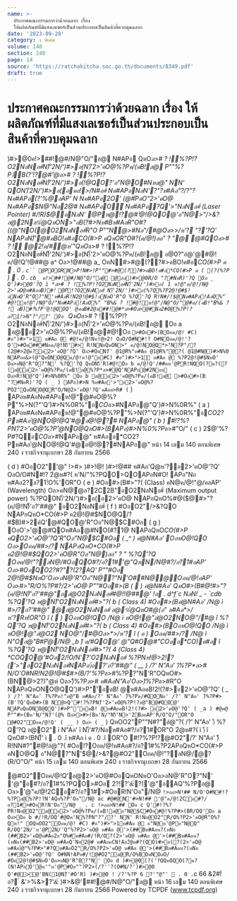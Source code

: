 ```yaml
---
name: >-
  ประกาศคณะกรรมการว่าด้วยฉลาก เรื่อง
  ให้ผลิตภัณฑ์ที่มีแสงเลเซอร์เป็นส่วนประกอบเป็นสินค้าที่ควบคุมฉลาก
date: '2023-09-28'
category: ง พิเศษ
volume: 140
section: 240
page: 14
source: 'https://ratchakitcha.soc.go.th/documents/8349.pdf'
draft: true
---
```


# ประกาศคณะกรรมการว่าด้วยฉลาก เรื่อง ให้ผลิตภัณฑ์ที่มีแสงเลเซอร์เป็นส่วนประกอบเป็นสินค้าที่ควบคุมฉลาก

)#>@0ค!>##!@#/N@"O/"ล@ N#APอ QหO*ล># ? !์%?P!?O2NลNอ#์N)็'2N/')#>อ(N)็'2>'คO@%?Pค/(คB!ล@ P""%?P)ัB(?'!?@#'ํ@*ล># ? !์%?P!?O2NลNอ#์N)็'2N/')#>อ(!@QO?'อ"N@O#Nหล@" NN' QON)็'2N/')#>อ(อคอ!>/N#อ#์ Nค#APอNลN'?"?ห#Aอ"?/?"? Nค#APอ(?'%@อAP' N Nค#APอ2O' (@#์PคO"2>'คO@ Nค#APอ$N@"Nอ2@# Nค#APอO์ Nค#APอ?Q'>"NลNอ#์ (Laser Pointer) #/!R)$@อNลN' @Pห@!?@#'ํ@!@QO@'อ"N@*>"/>&? อ@2N*ล%ํ@QหON>"อB(?#>Nห#Bห#AอR"O#?((@"NO(@O2NลNอ#์R"O P""N@>#Nอ"/#@Oล>*>/ห'? "?'?Q' NAPอN)็'@#คBO!ค#อ*CO(#>P คQหOR"O#?(ค/@!)ลอ" ? "@ @#QO*ล># ? !์ @2!ค/#ํ@ห'"QหO*ล># ? !์%?P!?O2NลNอ#์N)็'2N/')#>อ(N)็'2>'คO@%?Pค/(คB!ล@ อ@0?"อํ@'@#@!ค/@!Q'!@##@ a^ Oล>!@##@ a_ OหN#>#@(??#>คBO!ค#อ*CO(#>P ค  . 0 . `c`` @POORN>P!N#>!P""#>#@(??#>คBO!ค#อ*CO(#>P ค ( (?(%?P ` )  . 0 . `cb_ ค!>##!@#/N@"O/"ล@ @ออ)#>@0R/O "?#NอR)'?Q Oอ _ Q')#>@0'?Q ì *ล># ? !์%?P!?O2NลNอ#์N)็'2N/')#>อ( î ห!@"ค/@!/N@ 2>'คO@ห#AออB)#!์ @P!?O2NลNอ#์ N)็'2N/')#>อ(%?Q%?P2@!@#$!อNหO'R"O?"N'ห#AอR!N2@!@#$!อNหO'R"O %?Q'?Q R!N#/!$@Nค#APอ!AอO%"์ #@!ห!@"/N@"O/"Nค#APอ!AอO%"์ "B%& ? !์#@!ห!@"/N@"O/"@#ค/(คB!"B%& ? !์ อB)#!์%?P'ํ@!@QOQ' @คอB#2@ห##!@#*ล>#Oล>@#Nอ2#O@%?P!?ล?1!>N"?"/?' Oอ ` QหO*ล># ? !์%?P!?O2NลNอ#์N)็'2N/')#>อ(N)็'2>'คO@%?Pค/(คB!ล@ Oอ a ล@อ2>'คO@%?Pค/(คB!ล@#@!Oอ ` >#Oอ#>(BOอค/@! #C) #อ")#>">1์ ห#Aอ @ #@!ค/@!Nห!@>2! OลO/O#N#!? O#NOอค/@!'?Q'>#Oอ###Nอค/@!N)็'#> R!NNอQหON>" ค/@!NO@Q*>"N?P"/?(2@#>2ํ@ค?อ2>'คO@'?Q' Oล>#OอN)็' @1@R%"ห#Aอ @1@R%"ํ@?( @1@#N@)#>N%0 NAPออ&>(@"QหONO@Qค/@!ห!@"อ#C) #อ")#>">1์ ห#Aอ @ %?P2@!@#$NหO' Oล>อN@'R"O?"N' %?Q'?Q QหON)็'R)#@!Oอ b ค/@!Q'/##คห'@PR!NQO(?ค?(?(ล@อ2>'คO@%?Pค/(คB!ล@%?P*ล>#@Q'NAPอ@#2Nออ Oล>R!N@"Q')#>N%0R%" Oอ b ล@อ2>'คO@%?Pค/(คB!ล@ >#Oอ#>(B "?#NอR)'?Q ( _ ) APอ)#>N %ห#Aอ'>"อ2>'คO@%?PO2"QหONO@QR"O/N@2>'คO@'?Q'คAออ>R# ( ` ) APอห#AอNค#APอห!@"@#คO@%?P"%>N(?"'Q')#>N%0R%"อ*CO*ล>#NAPอ@"Q')#>N%0R%" ( a ) APอห#AอNค#APอห!@"@#คO@%?P"%>N(?"'Q')#>N%0R%"อ*CO2?Pห#Aอ'ํ@NO@!@Q'#@อ@!@?# NAPอ@" ( b ) #!?%?PN)็'2>'คO@%?P'ํ@NO@QหO#>(BAPอ)#>N%0%?P*ล>#"O/" ( c ) 2$@'%?P#?Qอ*CO*ล>#NAPอ@" ห#Aออ*CO2?Pห#Aอ'ํ@NO@!@Q'#@อ@!@?#NAPอ@" หน้า 14 เลม 140 ตอนพิเศษ 240 ง ราชกิจจานุเบกษา 28 กันยายน 2566

( d ) #OอO2"'@" !>#> )#>!@! )#>!@## ห#Aอ'Qํ@ห'?อ2>'คO@'?Q' OลO/O#N#!? 2ํ@ห#?( ห'N/"%?PQO>QOAPอN#O! APอ"Nอ ห#Aอ2?ล?1!์O%'OR"O ( e ) #Oอ#>(B#>"?( (Class) คN@ค/@!"@/คลAP' (Wavelength) Oล>คN@ํ@ล?2C2B"อO2NลNอ#์ (Maximum output power) %?PQON)็'2N/')#>อ(อ2>'คO@ NAPอQหO%#@($@#>"?(ค/@!N)็'อ?'##@" อO2NลNอ#์ ( f ) #OอO2"/>&?QO NAPอQหO*CO(#>P ค2@!@#$NO@Q/?#$B)#>2ค์Q'@#QO@'R"Oอ"N@$C#Oอ ( g ) OอO'>'ํ@@#QOห#Aอ@#NO(#?1@ NAPอQหO*CO(#>P คQO2>'คO@'?Q'R"Oอ"N@$C#Oอ ( _^ ) คํ@N#Aอ' OอหO@!QO Oล>Oอค/##>/? NAPอQหO*CO(#>P ค2@!@#$QO2>'คO@R"Oอ"N@)ลอ" ? " %?Q'?Q Oอค/@!"?ลN@/#OอQO#?/อ?1#'@"QหN/N@#?/อ?1#อAP' Oล>#OอQO2?#?"?(2?AQ' P""#Oอ 2@!@#$NหO'Oล>อN@'R"Oอ"N@?"N'O##N@@Oอค/@!อAP' Oล>#>"R/O%?P#?/2>'คO@ P""#Oอ#>(B (  ) คํ@N#Aอ' QหO#>(B#@!#>"?(ค/@!N)็'อ?'##@"อลํ@O2NลNอ#์#@!!@##@' !อ . d^f`c NลN! _ - `cdb %?Q'?Q ห@N)็'O2NลNอ#์#>"?( b ( Class 4) #Oอ#>(Bคํ@N#Aอ' /N@ ì #>/?อ?'##@" @ลํ@O2NลNอ#์ อ@%ํ@QหO#@(อ" ห#Aอ*>/ห'?Rห!OR"O î (  ) OอหO@!QO /N@ ì หO@!@"ลํ@O2NO@"/#@ î %?Q'?Q ห@N)็'O2NลNอ#์#>"?( b ( Class 4) #Oอ#>(BOอหO@!QO /N@ ì หO@!@"ลํ@O2 NO@"/#@Oล>*>/ห'? î ( ค ) Oอค/##>/? /N@ ì N"Oอ@"B#Pํ@/N@ _b )ี ค/#QO@' @"Q#O@#"COลอ*CO)ค#อ î %?Q'?Q ห@N)็'O2NลNอ#์#>"?( 4 (Class 4) *COQO@'#Oอ2/!O/N'?'O2NลNอ#์ %?PNห!@>2!?('>"อO2NลNอ#์NAPอ)้อ?'อ?'##@" ( __ ) /?' N"Aอ' )ี%?P*ล># N/O'O#NR!N2@!@#$#>(B/?'%?P*ล>#%?P?"N'R"OQหO#>(BN@>2?)"@ห์ Oล>)ี%?P*ล># ห#AอN"Aอ'Oล>)ี%?P*ล>#R"O NAPอQหONO@QQ')#>P"'์อคB! @ห#AอคB!2!(?#>อ2>'คO@'?Q' ( _` ) /?' N"Aอ' )ี%?Pห!"อ@"B ห#Aอ/?' N"Aอ' )ี%?Pค/#QONอ' /?' N"Aอ' )ี%?P#>(B'?Q'QหO#>(B N@>Q'#!?%?PN)็'2>'คO@%?P!?อ@"B@#QO@' NAPอQหONO@QQ')#>P"'์อคB! @ห#AอคB!2!(?#> อ2>'คO@'?Q' ( _a ) #@ค@ P""#>(Bห'N/"N)็'(@% Oล>>#>(Bห'N/"N)็'N>'2BลอAP'R/O"O/"OR"O @#O2"Oอค/@!Q' ( __ ) Oล> ( _` ) QหOO2"P""N#?"ลํ@"?( /?' N"Aอ' )ี %?Q'?Q อ@O2" ì N"Aอ' î N)็'#?/Nลห#Aอ#?/อ?1#OR"O 2ํ@ห#?( ì )ี î QหO#>(BN)็' ì  . 0 .î ห#Aอ ì ค . 0 .î OR"O #!?%?P!?@#O2"/?' N"Aอ' )ี R!NN#?"#@!ลํ@"?( #Oอ!?Oอค/@!ห#Aอ#?/อ?1#%?P2APอQหO*CO(#>P คNO@Q อ"N@?"N'$@/>&?@#O2"Oอค/@!"?ลN@/ํ@?(R/O"O/" หน้า 15 เลม 140 ตอนพิเศษ 240 ง ราชกิจจานุเบกษา 28 กันยายน 2566

@#O2"Oอค/@!Q'ล@2>'คO@#OอQหONหO'Oล>อN@'R"O?"N' '@"อ#?/อ?1#%?PQO>#Oอ 2?!?'&์?('@"อAQ'%?Pล@ Oล>'@"ค/@!2Cอ#?/อ?1#>#OอR!N'Oอ"/N@ ` !>ลล>N!## N/O'O#N#!?%?Pล@%?P!?N'AQอ%?P'Oอ"/N@ ac #@#@N'#>N!## '@"ค/@!2Cอ#?/อ?1#>#OอR!N'Oอ"/N@ _ . c !>ลล>N!## Oอ c Q'#!?%?PR!Nอ@O2"ล@อ2>'คO@%?Pค/(คB!ล@อ"N@$C#Oอ#@!%?P#>(BR/OQ'Oอ a Oล>Oอ b #/!R/OQ'#ํ@Oห'N%?PN"?"/?' NN' R!Nอ@O2"R/O%?P2>'คO@R"O%?Qห!" OQหOO2"Oอค/@! #C) #อ")#>">1์ห#Aอ @ อ"N@ห'@Pอ"N@Q" R/OQ'2N/'ห'@P2N/'Q"%?P2>'คO@ ห#Aอ @'>(##Bห#Aอห?(หNอ (##B2>'คO@ห#Aอ2อ"O%#ห#Aอ#/!R/O?(2>'คO@ ห#Aอ @'>(##Bห#Aอห?(หNอ(##B2>'คO@ ห#AอQ'Nอ2@# ห#AอคCN!Aอ2ํ@ห#?(QO)#>อ(?(2>'คO@ ห#Aอ)้@"%?P#>"#?Qห#AอO2"R/O%?P2>'คO@ ห#Aอ @'>(##Bห#Aอห?(หNอ (##B2>'คO@'?Q' O#NN!APอ#/!@#O2"ล@R/O%BOหNOลO/ #Oอ2@!@#$NหO'Oล>อN@'R"O?"N' Oอ d )#>@0(?('?QQหOQO(?ค?(N!APอO'ํ@ห'"ห'@P#Oอ""?P2>(/?''?(O#N/?')#>@0 Q'#@>@'BN(1@N)็'#O'R) )#>@0 ! /?'%?P 6 ?'"@"'  . 0 . `c 66 &2#!์อ? ์ &'>%&>?'&์ )#>&@'##!@#/N@"O/"ล@ หน้า 16 เลม 140 ตอนพิเศษ 240 ง ราชกิจจานุเบกษา 28 กันยายน 2566 Powered by TCPDF (www.tcpdf.org)
